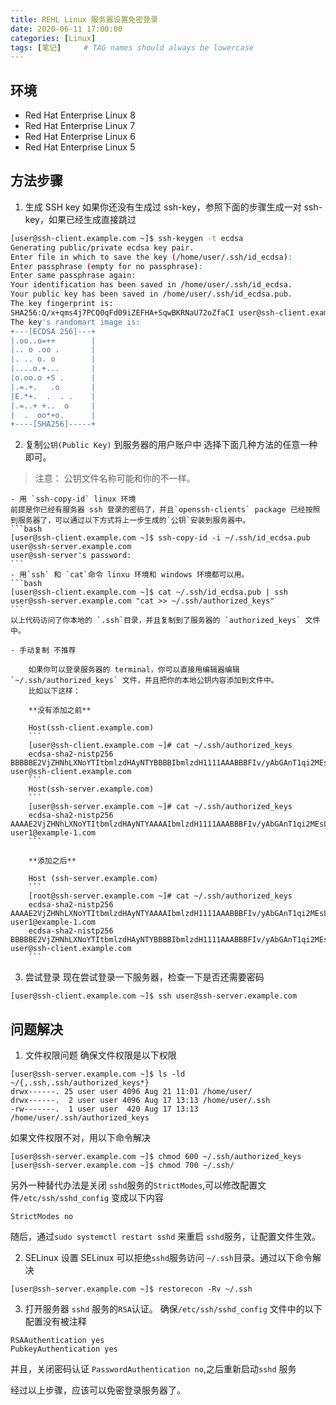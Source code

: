 ```yaml
---
title: REHL Linux 服务器设置免密登录
date: 2020-06-11 17:00:00
categories: [Linux]
tags: [笔记]     # TAG names should always be lowercase
---
```


## 环境
- Red Hat Enterprise Linux 8
- Red Hat Enterprise Linux 7
- Red Hat Enterprise Linux 6
- Red Hat Enterprise Linux 5

## 方法步骤
1. 生成 SSH key
如果你还没有生成过 ssh-key，参照下面的步骤生成一对 ssh-key，如果已经生成直接跳过
```bash
[user@ssh-client.example.com ~]$ ssh-keygen -t ecdsa
Generating public/private ecdsa key pair.
Enter file in which to save the key (/home/user/.ssh/id_ecdsa):
Enter passphrase (empty for no passphrase):
Enter same passphrase again:
Your identification has been saved in /home/user/.ssh/id_ecdsa.
Your public key has been saved in /home/user/.ssh/id_ecdsa.pub.
The key fingerprint is:
SHA256:Q/x+qms4j7PCQ0qFd09iZEFHA+SqwBKRNaU72oZfaCI user@ssh-client.example.com
The key's randomart image is:
+---[ECDSA 256]---+
|.oo..o=++        |
|.. o .oo .       |
|. .. o. o        |
|....o.+...       |
|o.oo.o +S .      |
|.=.+.   .o       |
|E.*+.  .  . .    |
|.=..+ +..  o     |
|  .  oo*+o.      |
+----[SHA256]-----+
```

2. 复制`公钥(Public Key)` 到服务器的用户账户中
选择下面几种方法的任意一种即可。
> 注意： 公钥文件名称可能和你的不一样。

    - 用 `ssh-copy-id` linux 环境
    前提是你已经有服务器 ssh 登录的密码了，并且`openssh-clients` package 已经按照到服务器了，可以通过以下方式将上一步生成的`公钥`安装到服务器中。
    ```bash 
    [user@ssh-client.example.com ~]$ ssh-copy-id -i ~/.ssh/id_ecdsa.pub user@ssh-server.example.com
    user@ssh-server's password:
    ```
    - 用`ssh` 和 `cat`命令 linxu 环境和 windows 环境都可以用。
    ```bash
    [user@ssh-client.example.com ~]$ cat ~/.ssh/id_ecdsa.pub | ssh user@ssh-server.example.com "cat >> ~/.ssh/authorized_keys"
    ```
    以上代码访问了你本地的 `.ssh`目录，并且复制到了服务器的 `authorized_keys` 文件中。

    - 手动复制 不推荐

        如果你可以登录服务器的 terminal，你可以直接用编辑器编辑 `~/.ssh/authorized_keys` 文件，并且把你的本地公钥内容添加到文件中。
        比如以下这样：

        **没有添加之前**

        Host(ssh-client.example.com)
        ```
        [user@ssh-client.example.com ~]# cat ~/.ssh/authorized_keys
        ecdsa-sha2-nistp256 BBBBBE2VjZHNhLXNoYTItbmlzdHAyNTYBBBBIbmlzdH1111AAABBBFIv/yAbGAnT1qi2MEsLTAAB8v+YJfJoarEV8uUuKaVEnKyR/FblcI/lbwZ3pqxfalqNuqxQJHhAaJuJkE0jlnI= user@ssh-client.example.com
        ```
        Host(ssh-server.example.com)
        ```
        [user@ssh-server.example.com ~]# cat ~/.ssh/authorized_keys
        ecdsa-sha2-nistp256 AAAAE2VjZHNhLXNoYTItbmlzdHAyNTYAAAAIbmlzdH1111AAABBBFIv/yAbGAnT1qi2MEsLTAAB8v+YJfJoarEV8uUuKaVEnKyR/FblcI/lbwZ3pqxfalqNuqxQJHhAaJuJkE0jlnI= user1@example-1.com
        ```

        **添加之后**

        Host (ssh-server.example.com)
        ```
        [root@ssh-server.example.com ~]# cat ~/.ssh/authorized_keys
        ecdsa-sha2-nistp256 AAAAE2VjZHNhLXNoYTItbmlzdHAyNTYAAAAIbmlzdH1111AAABBBFIv/yAbGAnT1qi2MEsLTAAB8v+YJfJoarEV8uUuKaVEnKyR/FblcI/lbwZ3pqxfalqNuqxQJHhAaJuJkE0jlnI= user1@example-1.com
        ecdsa-sha2-nistp256 BBBBBE2VjZHNhLXNoYTItbmlzdHAyNTYBBBBIbmlzdH1111AAABBBFIv/yAbGAnT1qi2MEsLTAAB8v+YJfJoarEV8uUuKaVEnKyR/FblcI/lbwZ3pqxfalqNuqxQJHhAaJuJkE0jlnI= user@ssh-client.example.com
        ```
3. 尝试登录
现在尝试登录一下服务器，检查一下是否还需要密码
```
[user@ssh-client.example.com ~]$ ssh user@ssh-server.example.com
```

## 问题解决
1. 文件权限问题
确保文件权限是以下权限
```
[user@ssh-server.example.com ~]$ ls -ld ~/{,.ssh,.ssh/authorized_keys*}
drwx------. 25 user user 4096 Aug 21 11:01 /home/user/
drwx------.  2 user user 4096 Aug 17 13:13 /home/user/.ssh
-rw-------.  1 user user  420 Aug 17 13:13 /home/user/.ssh/authorized_keys
```
如果文件权限不对，用以下命令解决
```
[user@ssh-server.example.com ~]$ chmod 600 ~/.ssh/authorized_keys
[user@ssh-server.example.com ~]$ chmod 700 ~/.ssh/
```
另外一种替代办法是关闭 `sshd`服务的`StrictModes`,可以修改配置文件`/etc/ssh/sshd_config` 变成以下内容
```
StrictModes no
```
随后，通过`sudo systemctl restart sshd` 来重启 `sshd`服务，让配置文件生效。

2. SELinux 设置
SELinux 可以拒绝`sshd`服务访问 `~/.ssh`目录。通过以下命令解决
```
[user@ssh-server.example.com ~]$ restorecon -Rv ~/.ssh
```
3. 打开服务器 `sshd` 服务的`RSA`认证。
确保`/etc/ssh/sshd_config` 文件中的以下配置没有被注释
```
RSAAuthentication yes
PubkeyAuthentication yes
```
并且，关闭密码认证 `PasswordAuthentication no`,之后重新启动`sshd` 服务

经过以上步骤，应该可以免密登录服务器了。
